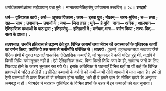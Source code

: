  

धर्मार्थकाममोक्षांश्च सहोपायान् यथा मुने । नानालयानेतिहासेषु वर्णयामास तत्त्ववित् ॥ २८॥ **शब्दार्थ** 

**धर्म—** **वृत्तिपरक कार्य** **; अर्थ—** **आॢथक विकास** **; काम—** **इच्छा पूॢत** **; मोक्षान्—** **चरम-मुक्ति** **; च—** **तथा** **; सह—** **साथ** **;** **उपायान्—** **उपायों के** **; यथा—** **जिस तरह** **; मुने—** **हे मुनि** **; नाना—** **अनेक** **; आलयान—** **ऐतिहासिक कथाओं के पाठ द्वारा** **;** **इतिहासेषु—** **इतिहासों में** **; वर्णयाम् आस—** **वर्णन किया** **; तत्त्व-वित्—** **सत्य के ज्ञाता।** **.** 

**तत्पश्चात्, उन्होंने इतिहास से उद्धरण देते हुए, विभिन्न आश्रमों तथा जीवन की** **अवस्थाओं के वृत्तिपरक कार्यों का वर्णन किया, क्योंकि वे उस सत्य से भलीभाँति** **परिचित थे।** **तात्पर्य** : *पुराणों, महाभारत* तथा *रामायण* जैसे वैदिक ग्रंथों में वॢणत घटनाएँ वास्तविक ऐतिहासिक कथाएँ हैं, जो भूतकाल में कभी घटित हुई थीं, यद्यपि वे किसी तिथि-क्रमानुसार नहीं हैं। ऐसे ऐतिहासिक तथ्य, बिना किसी तिथि-क्रम के ही, सामान्य जनों के लिए शिक्षाप्रद होने के कारण चुनकर रखे गये थे। इसके अतिरिक्त ये घटनाएँ विभिन्न ग्रहोंं या यों कहें कि विभिन्न ब्रह्माण्डों में घटित होती हैं। इसीलिए कथाओं के वर्णनों को कभी-कभी तीनों आयामों में मापा जाता है। हमें तो ऐसी घटनाओं से प्राप्त शिक्षाओं से सरोकार होना चाहिए, भले ही वे हमारे ज्ञान के सीमित दायरे के अनुसार क्रमबद्ध न हों। भीष्मदेव ने महाराज युधिष्ठिर के विभिन्न प्रश्नों के उत्तर में इन कथाओं को कह सुनाया। 
